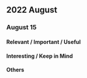 ## 2022 August

### August 15

#### Relevant / Important / Useful


#### Interesting / Keep in Mind


#### Others
